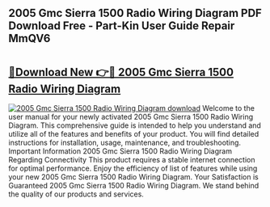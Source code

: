 ## 2005 Gmc Sierra 1500 Radio Wiring Diagram PDF Download Free - Part-Kin User Guide Repair MmQV6

# <h2><a href="http://dfph9z.blite.top/?on=2005+Gmc+Sierra+1500+Radio+Wiring+Diagram">🔗Download New 👉🔴 2005 Gmc Sierra 1500 Radio Wiring Diagram</a></h2>

[![2005 Gmc Sierra 1500 Radio Wiring Diagram download](https://i.imgur.com/lujVjoI.png)](http://dfph9z.blite.top/?on=2005+Gmc+Sierra+1500+Radio+Wiring+Diagram)
Welcome to the user manual for your newly activated 2005 Gmc Sierra 1500 Radio Wiring Diagram. This comprehensive guide is intended to help you understand and utilize all of the features and benefits of your product. You will find detailed instructions for installation, usage, maintenance, and troubleshooting. Important Information 2005 Gmc Sierra 1500 Radio Wiring Diagram Regarding Connectivity This product requires a stable internet connection for optimal performance. Enjoy the efficiency of list of features while using your new 2005 Gmc Sierra 1500 Radio Wiring Diagram. Your Satisfaction is Guaranteed 2005 Gmc Sierra 1500 Radio Wiring Diagram. We stand behind the quality of our products and services.
